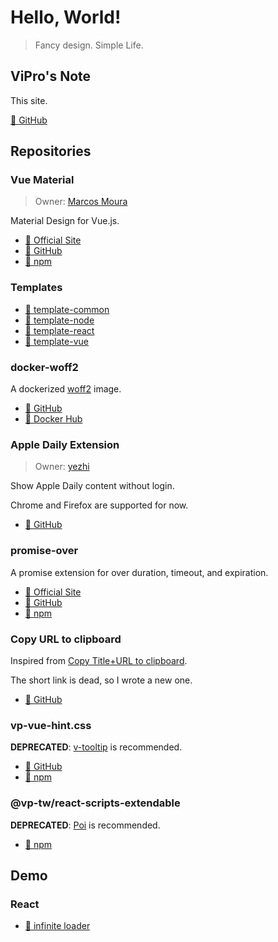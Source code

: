 # Hello, World!

> Fancy design. Simple Life.

## ViPro's Note

This site.

[🔗 GitHub](https://github.com/VdustR/VdustR.github.io)

## Repositories

### Vue Material <Badge text="Core Developer" />

> Owner: [Marcos Moura](https://github.com/marcosmoura)

Material Design for Vue.js.

- [🔗 Official Site](https://vuematerial.io/)
- [🔗 GitHub](https://github.com/vuematerial/vue-material)
- [🔗 npm](https://www.npmjs.com/package/vue-material)

### Templates

- [🔗 template-common](https://github.com/VdustR/template-common)
- [🔗 template-node](https://github.com/VdustR/template-node)
- [🔗 template-react](https://github.com/VdustR/template-react)
- [🔗 template-vue](https://github.com/VdustR/template-vue)

### docker-woff2

A dockerized [woff2](https://github.com/google/woff2) image.

- [🔗 GitHub](https://github.com/VdustR/docker-woff2)
- [🔗 Docker Hub](https://hub.docker.com/r/vdustr/woff2)

### Apple Daily Extension <Badge text="Collaborator" />

> Owner: [yezhi](https://github.com/yezhi780625)

Show Apple Daily content without login.

Chrome and Firefox are supported for now.

- [🔗 GitHub](https://github.com/yezhi780625/apple-daily-extension)

### promise-over

A promise extension for over duration, timeout, and expiration.

- [🔗 Official Site](https://vdustr.github.io/promise-over/)
- [🔗 GitHub](https://github.com/VdustR/promise-over)
- [🔗 npm](https://www.npmjs.com/package/promise-over)

### Copy URL to clipboard

Inspired from [Copy Title+URL to clipboard](https://chrome.google.com/webstore/detail/copy-title%20url-to-clipboa/hbnaclhngkhpmpgmfakaghgjbblokeeh).

The short link is dead, so I wrote a new one.

- [🔗 GitHub](https://github.com/VdustR/Copy-URL-to-clipboard)

### vp-vue-hint.css <Badge text="deprecated" type="error" />

**DEPRECATED**: [v-tooltip](https://akryum.github.io/v-tooltip) is recommended.

- [🔗 GitHub](https://github.com/VdustR/vue-hint.css)
- [🔗 npm](https://www.npmjs.com/package/vp-vue-hint.css)

### @vp-tw/react-scripts-extendable <Badge text="deprecated" type="error" />

**DEPRECATED**: [Poi](https://poi.js.org/) is recommended.

- [🔗 npm](https://www.npmjs.com/package/@vp-tw/react-scripts-extendable)

## Demo

### React

- [🔗 infinite loader](https://codesandbox.io/s/infinite-loader-gbykj)
